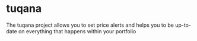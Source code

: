 # tuqana
The tuqana project allows you to set price alerts and helps you to be up-to-date on everything that happens within your portfolio
